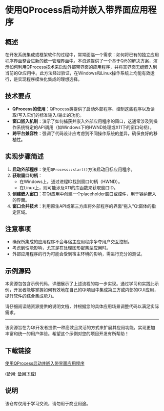 # 使用QProcess启动并嵌入带界面应用程序

## 概述

在开发系统集成或框架软件的过程中，常常面临一个需求：如何将已有的独立应用程序界面整合进新的统一管理界面中。本资源提供了一个基于Qt5的解决方案，演示如何利用QProcess技术来启动外部带界面的应用程序，并将其界面无缝嵌入到当前的Qt应用中。此方法经过验证，在Windows和Linux操作系统上均能有效运行，是实现程序模块化集成的理想选择。

## 技术要点

- **QProcess的使用**：QProcess类提供了启动外部程序、控制这些程序以及读取/写入它们的标准输入/输出的功能。
- **窗口嵌入机制**：演示了如何捕获并嵌入外部应用程序的窗口，这通常涉及到操作系统特定的API调用（如Windows下的HWND处理或X11下的窗口句柄）。
- **跨平台兼容性**：强调了代码设计应考虑到不同操作系统的差异，确保良好的移植性。

## 实现步骤简述

1. **启动外部程序**：使用`QProcess::start()`方法启动目标应用程序。
2. **获取窗口句柄**：
   - 在Windows上，通过进程ID找到窗口句柄（HWND）。
   - 在Linux上，则可能涉及X11的库函数来获取窗口ID。
3. **创建嵌入窗口**：在Qt应用中创建一个placeholder窗口或控件，用于容纳嵌入的界面。
4. **窗口合并技术**：利用原生API或第三方库将外部程序的界面“拖入”Qt窗体的指定区域。

## 注意事项

- 确保所集成的应用程序不会与宿主应用程序争夺用户交互控制。
- 考虑到性能影响，尤其是在处理图形密集型应用时。
- 外部应用程序的行为可能会受到宿主环境的影响，需进行充分的测试。

## 示例源码

本资源包包含示例代码，详细展示了上述流程的每一步实现。通过学习和实践此示例，开发者能够掌握如何有效地在自己的Qt项目中集成第三方或内部的GUI应用，提升软件的综合集成能力。

请仔细阅读随资源提供的说明文档，并根据您的具体应用场景调整代码以满足实际需求。

---

该资源旨在为Qt开发者提供一种高效且灵活的方式来扩展其应用功能，实现更加丰富和统一的用户体验。希望这个示例对您的项目开发有所帮助！

## 下载链接
[使用QProcess启动并嵌入带界面应用程序](https://pan.quark.cn/s/00c714dd2871) 

(备用: [备用下载](https://pan.baidu.com/s/1CU6vHAT6ahM-2xwHcxbDAg?pwd=1234))

## 说明

该仓库仅用于学习交流，请勿用于商业用途。
